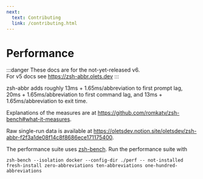 ```yaml
---
next:
  text: Contributing
  link: /contributing.html
---
```


# Performance

:::danger
These docs are for the not-yet-released v6.  
For v5 docs see <https://zsh-abbr.olets.dev>
:::

zsh-abbr adds roughly 13ms + 1.65ms/abbreviation to first prompt lag, 20ms + 1.65ms/abbreviation to first command lag, and 13ms + 1.65ms/abbreviation to exit time.

Explanations of the measures are at <https://github.com/romkatv/zsh-bench#what-it-measures>.

Raw single-run data is available at <https://oletsdev.notion.site/oletsdev/zsh-abbr-f2f3a1de08f14c8f8686ece171175400>.

The performance suite uses [zsh-bench](https://github.com/romkatv/zsh-bench). Run the performance suite with

```shell
zsh-bench --isolation docker --config-dir ./perf -- not-installed fresh-install zero-abbreviations ten-abbreviations one-hundred-abbreviations
```
